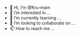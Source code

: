 - 👋 Hi, I’m @Kru-mam
- 👀 I’m interested in ...
- 🌱 I’m currently learning ...
- 💞️ I’m looking to collaborate on ...
- 📫 How to reach me ...

<!---
Kru-mam/Kru-mam is a ✨ special ✨ repository because its `README.md` (this file) appears on your GitHub profile.
You can click the Preview link to take a look at your changes.
--->
